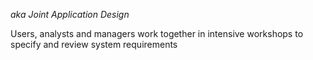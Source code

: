 *aka Joint Application Design*

Users, analysts and managers work together in intensive workshops to specify and review system requirements